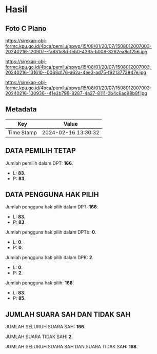 # Hasil

## Foto C Plano

https://sirekap-obj-formc.kpu.go.id/4bca/pemilu/ppwp/15/08/01/20/07/1508012007003-20240216-120907--fa831c8d-feb0-4395-b008-3262ea8c1256.jpg

https://sirekap-obj-formc.kpu.go.id/4bca/pemilu/ppwp/15/08/01/20/07/1508012007003-20240216-131610--0068d176-a62a-4ee3-ad75-f9213773847e.jpg

https://sirekap-obj-formc.kpu.go.id/4bca/pemilu/ppwp/15/08/01/20/07/1508012007003-20240216-130936--41e2b798-8287-4a27-8111-0b4c6ad98b8f.jpg


## Metadata

| Key        | Value               |
| ---------- | ------------------- |
| Time Stamp | 2024-02-16 13:30:32 |


## DATA PEMILIH TETAP

Jumlah pemilih dalam DPT: **166**.
 * L: **83**.
 * P: **83**.

## DATA PENGGUNA HAK PILIH

Jumlah pengguna hak pilih dalam DPT: **166**.
 * L: **83**.
 * P: **83**.

Jumlah pengguna hak pilih dalam DPTb: **0**.
 * L: **0**.
 * P: **0**.

Jumlah pengguna hak pilih dalam DPK: **2**.
 * L: **0**.
 * P: **2**.

Jumlah pengguna hak pilih: **168**.
 * L: **83**.
 * P: **85**.

## JUMLAH SUARA SAH DAN TIDAK SAH

JUMLAH SELURUH SUARA SAH: **166**.

JUMLAH SUARA TIDAK SAH: **2**.

JUMLAH SELURUH SUARA SAH DAN SUARA TIDAK SAH: **168**.


